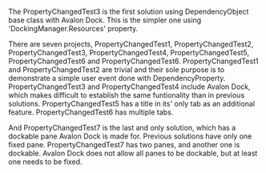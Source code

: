 The PropertyChangedTest3 is the first solution using DependencyObject base class with 
Avalon Dock. This is the simpler one using 'DockingManager.Resources' property. 

There are seven projects, PropertyChangedTest1, PropertyChangedTest2, PropertyChangedTest3, 
PropertyChangedTest4, PropertyChangedTest5, PropertyChangedTest6 and PropertyChangedTest6. 
PropertyChangedTest1 and PropertyChangedTest2 are trivial and their sole purpose is to 
demonstrate a simple user event done with DependencyProperty. PropertyChangedTest3 and 
PropertyChangedTest4 include Avalon Dock, which makes difficult to establish the same 
funtionality than in previous solutions. PropertyChangedTest5 has a title in its' only tab 
as an additional feature. PropertyChangedTest6 has multiple tabs.

And PropertyChangedTest7 is the last and only solution, which has a dockable pane Avalon Dock
is made for. Previous solutions have only one fixed pane. PropertyChangedTest7 has two panes, 
and another one is dockable. Avalon Dock does not allow all panes to be dockable, but at 
least one needs to be fixed.